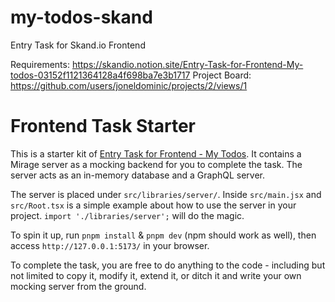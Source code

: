# my-todos-skand

Entry Task for Skand.io Frontend

Requirements: https://skandio.notion.site/Entry-Task-for-Frontend-My-todos-03152f1121364128a4f698ba7e3b1717
Project Board: https://github.com/users/joneldominic/projects/2/views/1

# Frontend Task Starter

This is a starter kit of [Entry Task for Frontend - My Todos](https://www.notion.so/skandio/Entry-Task-for-Frontend-My-todos-03152f1121364128a4f698ba7e3b1717).
It contains a Mirage server as a mocking backend for you to complete the task.
The server acts as an in-memory database and a GraphQL server.

The server is placed under `src/libraries/server/`.
Inside `src/main.jsx` and `src/Root.tsx` is a simple example about how to use the server in your project.
`import './libraries/server';` will do the magic.

To spin it up, run `pnpm install` & `pnpm dev` (npm should work as well),
then access `http://127.0.0.1:5173/` in your browser.

To complete the task, you are free to do anything to the code -
including but not limited to copy it, modify it, extend it, or ditch it and write your own mocking server from the ground.
